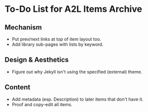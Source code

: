 # To-Do List for A2L Items Archive


## Mechanism
- Put prev/next links at top of item layout too.
- Add library sub-pages with lists by keyword.


## Design & Aesthetics
- Figure out why Jekyll isn't using the specified (external) theme.


## Content
- Add metadata (esp. Description) to later items that don't have it.
- Proof and copy-edit all items.